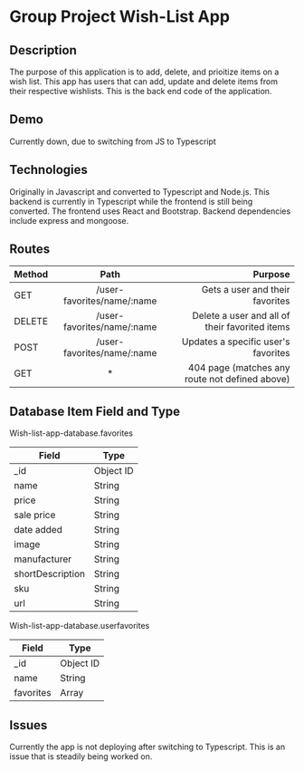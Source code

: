 # Group Project Wish-List App


## Description
The purpose of this application is to add, delete, and prioitize items on a wish list.  This app has users that can add, update and delete items from their respective wishlists.  This is the back end code of the application.

## Demo
Currently down, due to switching from JS to Typescript

## Technologies
Originally in Javascript and converted to Typescript and Node.js.  This backend is currently in Typescript while the frontend is still being converted. The frontend uses React and Bootstrap.  Backend dependencies include express and mongoose. 


## Routes

| Method   | Path                              | Purpose                                                    |
| -------- |:---------------------------------:| ----------------------------------------------------------:|
| GET      |           /user-favorites/name/:name     |   Gets a user and their favorites  |
| DELETE   |              /user-favorites/name/:name       |   Delete a user and all of their favorited items    | 
| POST     |       /user-favorites/name/:name      |   Updates a specific user's favorites                |          
| GET      |                   *               |   404 page (matches any route not defined above)           |


## Database Item Field and Type

Wish-list-app-database.favorites

| Field            | Type                  | 
| ---------------- |-----------------------| 
| _id              |        Object ID      |   
| name             |         String        |  
| price            |         String        | 
| sale price       |         String        | 
| date added       |         String        |   
| image            |         String        | 
| manufacturer     |         String        | 
| shortDescription |         String        | 
| sku              |         String        | 
| url              |         String        | 



Wish-list-app-database.userfavorites

| Field            | Type                  | 
| ---------------- |-----------------------| 
| _id              |        Object ID      |   
| name             |         String        | 
| favorites        |         Array         | 


## Issues

Currently the app is not deploying after switching to Typescript.  This is an issue that is steadily being worked on.
